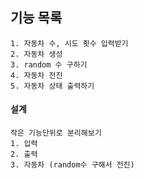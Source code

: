 ## 기능 목록

    1. 자동차 수, 시도 횟수 입력받기
    2. 자동차 생성
    3. random 수 구하기
    4. 자동차 전진
    5. 자동차 상태 출력하기

#### 설계

    작은 기능단위로 분리해보기
    1. 입력
    2. 출력
    3. 자동차 (random수 구해서 전진)
